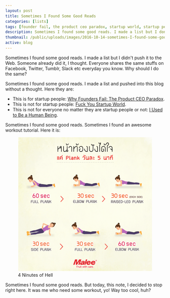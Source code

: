 ```yaml
---
layout: post
title: Sometimes I Found Some Good Reads
categories: [lists]
tags: [founder fail, the product ceo paradox, startup world, startup people, human being, plank, 4 minutes of hell, tutorial, workout]
description: Sometimes I found some good reads. I made a list but I don't push it to the Web. People already did it, I thought. Everybody shares the same stuffs on Facebook, Twitter, Tumblr, Slack etc. Why should I do the same?
thumbnail: /public/uploads/images/2016-10-14-sometimes-I-found-some-good-reads-01.gif
active: blog
---
```



Sometimes I found some good reads. I made a list but I didn't push it to the Web. Someone already did it, I thought. Everyone shares the same stuffs on Facebook, Twitter, Tumblr, Slack etc everyday you know. Why should I do the same?
<!--more-->
Sometimes I found some good reads. I made a list and pushed into this blog without a thought. Here they are:

* This is for startup people: [Why Founders Fail: The Product CEO Paradox](http://techcrunch.com/2013/08/10/why-founders-fail-the-product-ceo-paradox/ "Why Founders Fail: The Product CEO Paradox").
* This is not for startup people: [Fuck You Startup World](https://medium.com/@shemag8/fuck-you-startup-world-ab6cc72fad0e#.u301ckwcl "Fuck You Startup World").
* This is not for everyone no matter they are startup people or not: [I Used to Be a Human Being](http://nymag.com/selectall/2016/09/andrew-sullivan-technology-almost-killed-me.html "I Used to Be a Human Being").

Sometimes I found some good reads. Sometimes I found an awesome workout tutorial. Here it is:

<figure><img src="/public/uploads/images/2016-10-14-sometimes-I-found-some-good-reads-01.gif" alt="4 Ninutes of Hell"><figcaption>4 Ninutes of Hell</figcaption></figure>

Sometimes I found some good reads. But today, this note, I decided to stop right here. It was me who need some workout, yo! Way too cool, huh?

